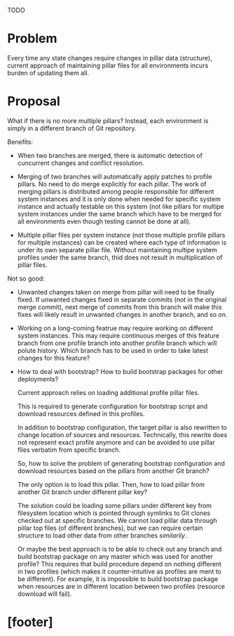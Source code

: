 TODO

# Problem #

Every time any state changes require changes in pillar data (structure),
current approach of maintaining pillar files for all environments incurs
burden of updating them all.

# Proposal #

What if there is no more multiple pillars? Instead, each environment is
simply in a different branch of Git repository.

Benefits:

*   When two branches are merged, there is automatic detection of cuncurrent
    changes and conflict resolution.

*   Merging of two branches will automatically apply patches to profile
    pillars. No need to do merge explicitly for each pillar.
    The work of merging pillars
    is distributed among people responsible for different system instances
    and  it is only done when needed for specific system instance and actually
    testable on this system (not like pillars for multipe system instances
    under the same branch which have to be merged for all environments even
    though testing cannot be done at all).

*   Multiple pillar files per system instance (not those multiple profile
    pillars for multiple instances) can be created where each type of
    information is under its own separate pillar file. Without maintaining
    multipe system profiles under the same branch, thid does not result
    in multiplication of pillar files.

Not so good:

*   Unwanted changes taken on merge from pillar will need to be finally fixed.
    If unwanted changes fixed in separate commits (not in the original merge
    commit), next merge of commits from this branch will make this fixes
    will likely result in unwanted changes in another branch, and so on.

*   Working on a long-coming featrue may require working on different system
    instances. This may require continuous merges of this feature branch
    from one profile branch into another profile branch which will polute
    history. Which branch has to be used in order to take latest changes
    for this feature?

*   How to deal with bootstrap? How to build bootstrap packages for other
    deployments?

    Current approach relies on loading additional profile pillar files.

    This is required to generate configuration for bootstrap script and
    download resources defined in this profiles.

    In addition to bootstrap configuration, the target pillar is also
    rewritten to change location of sources and resources.
    Technically, this rewrite does not represent exact profile anymore
    and can be avoided to use pillar files verbatim from specific
    branch.

    So, how to solve the problem of generating bootstrap configuration
    and download resources based on the pillars from another Git branch?

    The only option is to load this pillar.
    Then, how to load pillar from another Git branch under
    different pillar key?

    The solution could be loading some pillars under different key
    from filesystem location which is pointed through symlinks to
    Git clones checked out at specific branches.
    We cannot load pillar data through pillar top files (of different
    branches), but we can require certain structure to load other
    data from other branches _similarily_.

    Or maybe the best approach is to be able to check out any branch
    and build bootstrap package on any master which was used
    for another profile? This requires that build procedure depend
    on nothing different in two profiles (which makes it counter-intuitive
    as profiles are ment to be different). For example, it is impossible
    to build bootstrap package when resources are in different location
    between two profiles (resource download will fail).

# [footer] #


